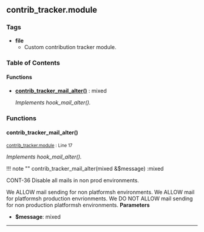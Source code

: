 


## contrib_tracker.module






### Tags

- **file**
  - Custom contribution tracker module.





### Table of Contents











#### Functions
- **[contrib_tracker_mail_alter()](../namespaces/default.md#contrib_tracker_mail_alter)**
           : mixed

  *Implements hook_mail_alter().*







### Functions

#### contrib_tracker_mail_alter()
<small>[contrib_tracker.module](../files/web-modules-custom-contrib-tracker-contrib-tracker.md) : Line 17</small>


*Implements hook_mail_alter().*


!!! note ""
    contrib_tracker_mail_alter(mixed  &$message) :mixed

CONT-36 Disable all mails in non prod environments.

We ALLOW mail sending for non platformsh environments.
We ALLOW mail for platformsh production envrionments.
We DO NOT ALLOW mail sending for non production platformsh environments.
**Parameters**

- **$message**: mixed







---

